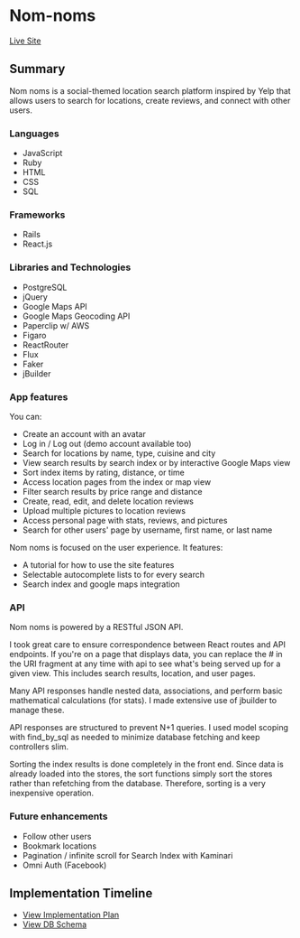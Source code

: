 # Nom-noms

[Live Site][live]

[live]: www.feed-the-noms.com

## Summary

Nom noms is a social-themed location search platform inspired by Yelp that allows users to search for locations, create reviews, and connect with other users.

### Languages
* JavaScript
* Ruby
* HTML
* CSS
* SQL

### Frameworks
* Rails
* React.js

### Libraries and Technologies
* PostgreSQL
* jQuery
* Google Maps API
* Google Maps Geocoding API
* Paperclip w/ AWS
* Figaro
* ReactRouter
* Flux
* Faker
* jBuilder

### App features
You can:
- Create an account with an avatar
- Log in / Log out (demo account available too)
- Search for locations by name, type, cuisine and city
- View search results by search index or by interactive Google Maps view
- Sort index items by rating, distance, or time
- Access location pages from the index or map view
- Filter search results by price range and distance
- Create, read, edit, and delete location reviews
- Upload multiple pictures to location reviews
- Access personal page with stats, reviews, and pictures
- Search for other users' page by username, first name, or last name

Nom noms is focused on the user experience. It features:
- A tutorial for how to use the site features
- Selectable autocomplete lists to for every search
- Search index and google maps integration

### API

Nom noms is powered by a RESTful JSON API.

I took great care to ensure correspondence between React routes and API endpoints. If you're on a page that displays data, you can replace the # in the URI fragment at any time with api to see what's being served up for a given view. This includes search results, location, and user pages.

Many API responses handle nested data, associations, and perform basic mathematical calculations (for stats). I made extensive use of jbuilder to manage these.

API responses are structured to prevent N+1 queries. I used model scoping with find_by_sql as needed to minimize database fetching and keep controllers slim.

Sorting the index results is done completely in the front end. Since data is already loaded into the stores, the sort functions simply sort the stores rather than refetching from the database.  Therefore, sorting is a very inexpensive operation.

### Future enhancements

- Follow other users
- Bookmark locations
- Pagination / infinite scroll for Search Index with Kaminari
- Omni Auth (Facebook)

## Implementation Timeline
* [View Implementation Plan][plan]
* [View DB Schema][schema]

[plan]: ./docs/plan.md
[schema]: ./docs/schema.md

